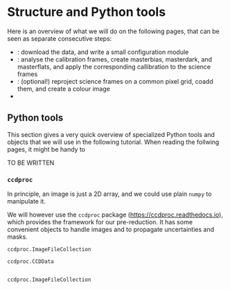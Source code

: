 # Structure and Python tools

Here is an overview of what we will do on the following pages, that can be seen as separate consecutive steps:

 * [](./data.md): download the data, and write a small configuration module
 * [](./pre-red.ipynb): analyse the calibration frames, create masterbias, masterdark, and masterflats, and apply the corresponding callibration to the science frames
 * [](./stack.ipynb): (optional!) reproject science frames on a common pixel grid, coadd them, and create a colour image
 *



## Python tools

This section gives a very quick overview of specialized Python tools and objects that we will use in the following tutorial.
When reading the follwing pages, it might be handy to 


TO BE WRITTEN

### `ccdproc`

In principle, an image is just a 2D array, and we could use plain `numpy` to manipulate it.

We will however use the `ccdproc` package (https://ccdproc.readthedocs.io), which provides the framework for our pre-reduction. 
It has some convenient objects to handle images and to propagate uncertainties and masks.



`ccdproc.ImageFileCollection`

`ccdproc.CCDData`


```python

ccdproc.ImageFileCollection

```

### 



